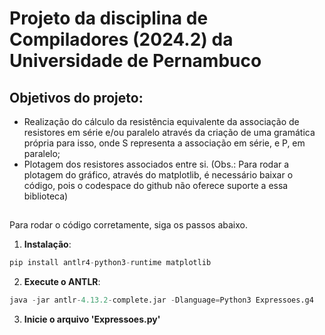 # Projeto da disciplina de Compiladores (2024.2) da Universidade de Pernambuco

## Objetivos do projeto:
  - Realização do cálculo da resistência equivalente da associação de resistores em série e/ou paralelo através da criação de uma gramática própria para isso, onde S representa a associação em série, e P, em paralelo;
  - Plotagem dos resistores associados entre si. (Obs.: Para rodar a plotagem do gráfico, através do matplotlib, é necessário baixar o código, pois o codespace do github não oferece suporte a essa biblioteca)

##

  Para rodar o código corretamente, siga os passos abaixo.

  1. **Instalação**:

```python
pip install antlr4-python3-runtime matplotlib
```
  2. **Execute o ANTLR**:

```py
java -jar antlr-4.13.2-complete.jar -Dlanguage=Python3 Expressoes.g4
```
  3. **Inicie o arquivo 'Expressoes.py'**

